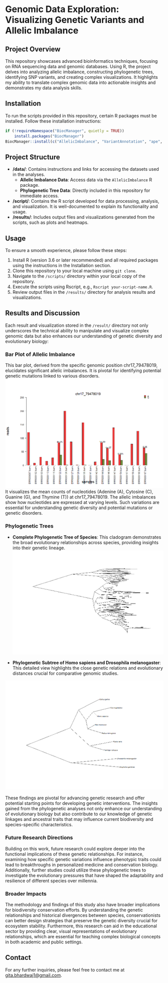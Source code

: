 # Genomic Data Exploration: Visualizing Genetic Variants and Allelic Imbalance

## Project Overview
This repository showcases advanced bioinformatics techniques, focusing on RNA sequencing data and genomic databases. Using R, the project delves into analyzing allelic imbalance, constructing phylogenetic trees, identifying SNP variants, and creating complex visualizations. It highlights my ability to translate complex genomic data into actionable insights and demonstrates my data analysis skills.

## Installation
To run the scripts provided in this repository, certain R packages must be installed. Follow these installation instructions:

```R
if (!requireNamespace("BiocManager", quietly = TRUE))
    install.packages("BiocManager")
BiocManager::install(c("AllelicImbalance", "VariantAnnotation", "ape", "ComplexHeatmap"))
```

## Project Structure
- **/data/**: Contains instructions and links for accessing the datasets used in the analyses.
  - **Allelic Imbalance Data**: Access data via the `AllelicImbalance` R package.
  - **Phylogenetic Tree Data**: Directly included in this repository for immediate access.
- **/script/**: Contains the R script developed for data processing, analysis, and visualization. It is well-documented to explain its functionality and usage.
- **/results/**: Includes output files and visualizations generated from the scripts, such as plots and heatmaps.

## Usage
To ensure a smooth experience, please follow these steps:
1. Install R (version 3.6 or later recommended) and all required packages using the instructions in the Installation section.
2. Clone this repository to your local machine using `git clone`.
3. Navigate to the `/scripts/` directory within your local copy of the repository.
4. Execute the scripts using Rscript, e.g., `Rscript your-script-name.R`.
5. Review output files in the `/results/` directory for analysis results and visualizations.

## Results and Discussion
Each result and visualization stored in the `/result/` directory not only underscores the technical ability to manipulate and visualize complex genomic data but also enhances our understanding of genetic diversity and evolutionary biology:

### Bar Plot of Allelic Imbalance
This bar plot, derived from the specific genomic position chr17_79478019, elucidates significant allelic imbalances. It is pivotal for identifying potential genetic mutations linked to various disorders.
![Bar Plot of Allelic Imbalance](results/Bar%20Plot%20of%20Allelic%20Imbalance.png)
It visualizes the mean counts of nucleotides (Adenine (A), Cytosine (C), Guanine (G), and Thymine (T)) at chr17_79478019. The allelic imbalances show how nucleotides are expressed at varying levels. Such variations are essential for understanding genetic diversity and potential mutations or genetic disorders.

### Phylogenetic Trees
- **Complete Phylogenetic Tree of Species**: This cladogram demonstrates the broad evolutionary relationships across species, providing insights into their genetic lineage.
![Complete Phylogenetic Tree of Species](results/Complete%20Phylogenetic%20Tree%20of%20Species.png)

- **Phylogenetic Subtree of Homo sapiens and Drosophila melanogaster**: This detailed view highlights the close genetic relations and evolutionary distances crucial for comparative genomic studies.

![Phylogenetic Subtree of Homo sapiens and Drosophila melanogaster](results/Phylogenetic%20Subtree%20of%20Homo%20sapiens%20and%20Drosophila%20melanogaster.png)

These findings are pivotal for advancing genetic research and offer potential starting points for developing genetic interventions. The insights gained from the phylogenetic analyses not only enhance our understanding of evolutionary biology but also contribute to our knowledge of genetic linkages and ancestral traits that may influence current biodiversity and species-specific characteristics.

### Future Research Directions
Building on this work, future research could explore deeper into the functional implications of these genetic relationships. For instance, examining how specific genetic variations influence phenotypic traits could lead to breakthroughs in personalized medicine and conservation biology. Additionally, further studies could utilize these phylogenetic trees to investigate the evolutionary pressures that have shaped the adaptability and resilience of different species over millennia.

### Broader Impacts
The methodology and findings of this study also have broader implications for biodiversity conservation efforts. By understanding the genetic relationships and historical divergences between species, conservationists can better design strategies that preserve the genetic diversity crucial for ecosystem stability. Furthermore, this research can aid in the educational sector by providing clear, visual representations of evolutionary relationships, which are essential for teaching complex biological concepts in both academic and public settings.

## Contact
For any further inquiries, please feel free to contact me at [gita.bhardwaj1@gmail.com](mailto:gita.bhardwaj1@gmail.com).
```
